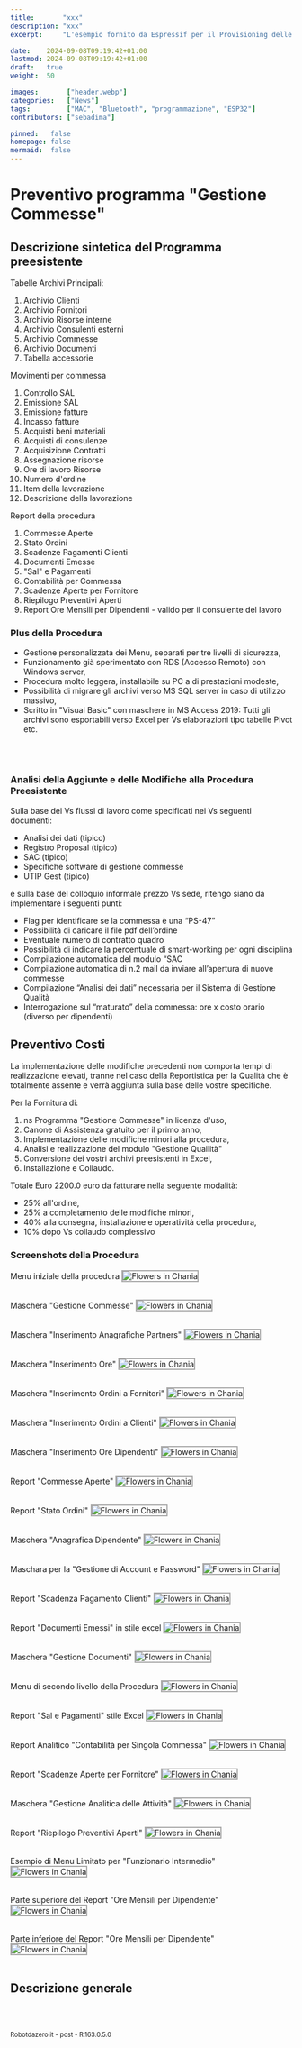 ```yaml
---
title:       "xxx"
description: "xxx"
excerpt:     "L'esempio fornito da Espressif per il Provisioning delle password Wi-FI con Bluetooth pare non funzionare correttamente su Platformio nella ultima release delle librerie. Vediamo come correggere velocemente questo errore ..."

date:    2024-09-08T09:19:42+01:00
lastmod: 2024-09-08T09:19:42+01:00
draft:   true
weight:  50

images:       ["header.webp"]
categories:   ["News"]
tags:         ["MAC", "Bluetooth", "programmazione", "ESP32"]
contributors: ["sebadima"]

pinned:   false
homepage: false
mermaid:  false
---
```


<style>

img {
  border: 2px solid #AAA;
}
</style>


# Preventivo programma "Gestione Commesse"


## Descrizione sintetica del Programma preesistente

Tabelle Archivi Principali:
1. Archivio Clienti
2. Archivio Fornitori
3. Archivio Risorse interne
4. Archivio Consulenti esterni
5. Archivio Commesse
6. Archivio Documenti
7. Tabella accessorie 

Movimenti per commessa
1. Controllo SAL
2. Emissione SAL
3. Emissione fatture
4. Incasso fatture
5. Acquisti beni materiali
6. Acquisti di consulenze
7. Acquisizione Contratti
8. Assegnazione risorse
9. Ore di lavoro Risorse
10. Numero d'ordine
11. Item della lavorazione
12. Descrizione della lavorazione

Report della procedura
1. Commesse Aperte
2. Stato Ordini
3. Scadenze Pagamenti Clienti 
4. Documenti Emesse
5. "Sal" e Pagamenti
6. Contabilità per Commessa
7. Scadenze Aperte per Fornitore
8. Riepilogo Preventivi Aperti
9. Report Ore Mensili per Dipendenti - valido per il consulente del lavoro

### Plus della Procedura


- Gestione personalizzata dei Menu, separati per tre livelli di sicurezza,
- Funzionamento già sperimentato con RDS (Accesso Remoto) con Windows server,
- Procedura molto leggera, installabile su PC a di prestazioni modeste,
- Possibilità di migrare gli archivi verso MS SQL server in caso di utilizzo massivo,
- Scritto in "Visual Basic" con maschere in MS Access 2019: Tutti gli archivi sono esportabili verso Excel per Vs elaborazioni tipo tabelle Pivot etc.

<br>
<br>

### Analisi della Aggiunte e delle Modifiche alla Procedura Preesistente

Sulla base dei Vs flussi di lavoro come specificati nei Vs seguenti documenti:

- Analisi dei dati (tipico)
- Registro Proposal (tipico)
- SAC (tipico)
- Specifiche software di gestione commesse
- UTIP Gest (tipico)

e sulla base del colloquio informale prezzo Vs sede, ritengo siano da implementare i seguenti punti:

- Flag per identificare se la commessa è una “PS-47”
- Possibilità di caricare il file pdf dell’ordine
- Eventuale numero di contratto quadro
- Possibilità di indicare la percentuale di smart-working per ogni disciplina
- Compilazione automatica del modulo “SAC
- Compilazione automatica di n.2 mail da inviare all’apertura di nuove commesse
- Compilazione “Analisi dei dati” necessaria per il Sistema di Gestione Qualità
- Interrogazione sul “maturato” della commessa: ore x costo orario (diverso per dipendenti)

## Preventivo Costi

La implementazione delle modifiche precedenti non comporta tempi di realizzazione elevati, tranne nel caso della Reportistica per la Qualità che è totalmente assente e verrà aggiunta sulla base delle vostre specifiche.

Per la Fornitura di: 

1. ns Programma "Gestione Commesse" in licenza d'uso, 
2. Canone di Assistenza gratuito per il primo anno,
2. Implementazione delle modifiche minori alla procedura,
3. Analisi e realizzazione del modulo "Gestione Quailità"
4. Conversione dei vostri archivi preesistenti in Excel,
4. Installazione e Collaudo.

Totale Euro 2200.0 euro da fatturare nella seguente modalità:

- 25% all'ordine,
- 25% a completamento delle modifiche minori,
- 40% alla consegna, installazione e operatività della procedura,
- 10% dopo Vs collaudo complessivo










### Screenshots della Procedura

Menu iniziale della procedura
<img src="images/101.jpg" alt="Flowers in Chania">
<br>
<br>

Maschera "Gestione Commesse"
<img src="images/102.jpg" alt="Flowers in Chania">
<br>
<br>

Maschera "Inserimento Anagrafiche Partners"
<img src="images/103.jpg" alt="Flowers in Chania">
<br>
<br>

Maschera "Inserimento Ore"
<img src="images/104.jpg" alt="Flowers in Chania">
<br>
<br>

Maschera "Inserimento Ordini a Fornitori"
<img src="images/105.jpg" alt="Flowers in Chania">
<br>
<br>

Maschera "Inserimento Ordini a Clienti"
<img src="images/106.jpg" alt="Flowers in Chania">
<br>
<br>

Maschera "Inserimento Ore Dipendenti"
<img src="images/107.jpg" alt="Flowers in Chania">
<br>
<br>


Report "Commesse Aperte"
<img src="images/109.jpg" alt="Flowers in Chania">
<br>
<br>


Report "Stato Ordini"
<img src="images/111.jpg" alt="Flowers in Chania">
<br>
<br>

Maschera "Anagrafica Dipendente"
<img src="images/112.jpg" alt="Flowers in Chania">
<br>
<br>

Maschara per la "Gestione di Account e Password"
<img src="images/113.jpg" alt="Flowers in Chania">
<br>
<br>

Report "Scadenza Pagamento Clienti"
<img src="images/114.jpg" alt="Flowers in Chania">
<br>
<br>

Report "Documenti Emessi" in stile excel
<img src="images/115.jpg" alt="Flowers in Chania">
<br>
<br>

Maschera "Gestione Documenti"
<img src="images/116.jpg" alt="Flowers in Chania">
<br>
<br>

Menu di secondo livello della Procedura
<img src="images/117.jpg" alt="Flowers in Chania">
<br>
<br>

Report "Sal e Pagamenti" stile Excel 
<img src="images/118.jpg" alt="Flowers in Chania">
<br>
<br>

Report Analitico "Contabilità per Singola Commessa"
<img src="images/119.jpg" alt="Flowers in Chania">
<br>
<br>


Report "Scadenze Aperte per Fornitore"
<img src="images/120.jpg" alt="Flowers in Chania">
<br>
<br>

Maschera "Gestione Analitica delle Attività"
<img src="images/122.jpg" alt="Flowers in Chania">
<br>
<br>




Report "Riepilogo Preventivi Aperti"
<img src="images/123.jpg" alt="Flowers in Chania">
<br>
<br>

Esempio di Menu Limitato per "Funzionario Intermedio"
<img src="images/124.jpg" alt="Flowers in Chania">
<br>
<br>




Parte superiore del Report "Ore Mensili per Dipendente"
<img src="images/2001.jpeg" alt="Flowers in Chania">
<br>
<br>

Parte inferiore del Report "Ore Mensili per Dipendente"
<img src="images/2002.jpeg" alt="Flowers in Chania">
<br>
<br>



## Descrizione generale


<br>
<br>
<p style="font-size: 0.80em;">Robotdazero.it - post - R.163.0.5.0</p>
